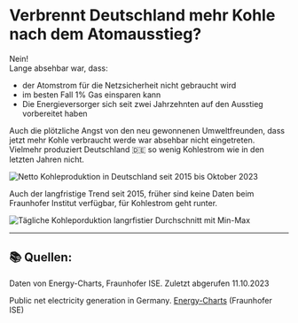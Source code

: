 # Verbrennt Deutschland mehr Kohle nach dem Atomausstieg?

Nein!<br>
Lange absehbar war, dass:
- der Atomstrom für die Netzsicherheit nicht gebraucht wird
- im besten Fall 1% Gas einsparen kann
- Die Energieversorger sich seit zwei Jahrzehnten auf den Ausstieg vorbereitet haben

Auch die plötzliche Angst von den neu gewonnenen Umweltfreunden, dass jetzt mehr Kohle verbraucht werde war absehbar nicht eingetreten.
Vielmehr produziert Deutschland 🇩🇪 so wenig Kohlestrom wie in den letzten Jahren nicht.

![Netto Kohleproduktion in Deutschland seit 2015 bis Oktober 2023](/img/Daily_German_Net_Coal_Production_2015_to_Okotber_2023.png)

Auch der langfristige Trend seit 2015, früher sind keine Daten beim Fraunhofer Institut verfügbar, für Kohlestrom geht runter.

![Tägliche Kohleporduktion langrfistier Durchschnitt mit Min-Max](/img/Avergae%20Daily%20Coal%20Production%20with%20Min_Max%20Range.png)


---

## 📚️ Quellen:

Daten von Energy-Charts, Fraunhofer ISE.
Zuletzt abgerufen 11.10.2023

Public net electricity generation in Germany. [Energy-Charts](https://www.energy-charts.info/charts/power/chart.html) (Fraunhofer ISE)